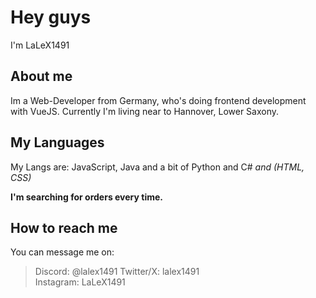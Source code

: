 # Hey guys
I'm LaLeX1491

## About me
Im a Web-Developer from Germany, who's doing frontend development with VueJS. Currently I'm living near to Hannover, Lower Saxony.

## My Languages
My Langs are: JavaScript, Java and a bit of Python and C# *and (HTML, CSS)*

**I'm searching for orders every time.**

## How to reach me
You can message me on:  
>Discord: @lalex1491
>Twitter/X: lalex1491  
>Instagram: LaLeX1491  




<!--
**LaLeX1491/LaLeX1491** is a ✨ _special_ ✨ repository because its `README.md` (this file) appears on your GitHub profile.

Here are some ideas to get you started:

- 🔭 I’m currently working on ...
- 🌱 I’m currently learning ...
- 👯 I’m looking to collaborate on ...
- 🤔 I’m looking for help with ...
- 💬 Ask me about ...
- 📫 How to reach me: ...
- 😄 Pronouns: ...
- ⚡ Fun fact: ...
-->
